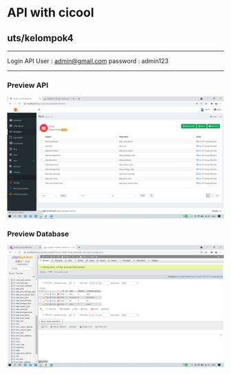 # API with cicool

## uts/kelompok4
---

Login API
User      : admin@gmail.com
password  : admin123 

---
### Preview API


![alt text](preview/api.png)


### Preview Database


![alt text](preview/database.png)
